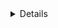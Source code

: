 ﻿<details>

# Method :: [POST]/Users/CreateUser

## Назначение

Создает пользователя

## Входные данные

```json
{
"login": 123, //Логин пользователя
}
```

|Поле|Тип данных|Обязательность|Описание|Варианты значений|Ограничения|Граничные значения|
| login| string | да | Логин пользователя| asasasa| Должно быть уникальным|50 символов|

## Выходные данные
```json
{
	"int": //Идентификатор пользователя
}
```

## Пример вызова

```bash
curl -L -X POST 'http://38.135.55.111:5000/Users' \
-H 'Content-Type: application/json' \
--data-raw '{
    "Login": "1567",
    "Contact": "@kravectv",
    "Firstname": "Алабай",    
    "Lastname": "Кириешкин",
    "Discription": "Рецепт супа крайне прост. Просто свари суп лалка",
    "CityId": 1,
    "GenderId": 1,
    "TypeId": 1
}'
```

## Пример ответа

201

```bash
1
```

## Алгоритм

1. Определить значения CreateDate, EditDate
2. Проверить уникальность поля Login
3. Создать запись в БД таблице security.Users по входным параметрам
4. Вернуть id созданной записи

</details>